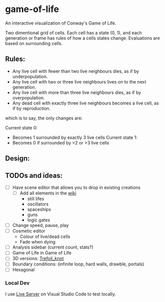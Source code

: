 # game-of-life
An interactive visualization of Conway's Game of Life. 

Two dimentional grid of cells. Each cell has a state (0, 1), and each generation or frame has rules of how a cells states change. Evaluations are based on surrounding cells.

## Rules:
* Any live cell with fewer than two live neighbours dies, as if by underpopulation.
* Any live cell with two or three live neighbours lives on to the next generation.
* Any live cell with more than three live neighbours dies, as if by overpopulation.
* Any dead cell with exactly three live neighbours becomes a live cell, as if by reproduction.

which is to say, the only changes are:

Current state 0:
* Becomes 1 surrounded by exactly 3 live cells
Current state 1:
* Becomes 0 if surrounded by <2 or >3 live cells

## Design:

## TODOs and ideas:
- [ ] Have scene editor that allows you to drop in existing creations
  - [ ] Add all elements in the [wiki](https://en.wikipedia.org/wiki/Conway%27s_Game_of_Life)
    * still lifes
    * oscillators
    * spaceships
    * guns
    * logic gates
- [ ] Change speed, pause, play
- [ ] Cosmetic editor
  * Colour of live/dead cells
  * Fade when dying
- [ ] Analysis sidebar (current count, stats?)
- [ ] Game of Life in Game of Life
- [ ] 3D versions: [Trefoil_knot](https://en.wikipedia.org/wiki/)
- [ ] Boundary conditions: (infinite loop, hard walls, drawble, portals)
- [ ] Hexagonal

### Local Dev
I use [Live Server](https://github.com/ritwickdey/vscode-live-server) on Visual Studio Code to test locally.